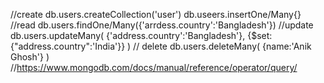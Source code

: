 //create 
db.users.createCollection('user')
db.useers.insertOne/Many{}
//read
db.users.findOne/Many({'arrdess.country':'Bangladesh'})
//update 
db.users.updateMany(
    {'address.country':'Bangladesh'},
    {$set:{"address.country":'India'}}
)
// delete
db.users.deleteMany(
    {name:'Anik Ghosh'}
)
//https://www.mongodb.com/docs/manual/reference/operator/query/
